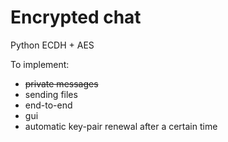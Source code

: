# Encrypted chat
Python
ECDH + AES

To implement:
* ~~private messages~~
* sending files
* end-to-end
* gui
* automatic key-pair renewal after a certain time
